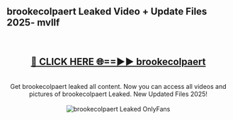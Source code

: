 <h2>brookecolpaert Leaked Video + Update Files 2025- mvllf</h2>
<br>
<div align="center">
<h2><a href="https://libra.edu.pl?brookecolpaert" rel="nofollow">🔴 CLICK HERE 🌐==►► brookecolpaert</a></h2>
<br>
Get brookecolpaert leaked all content. Now you can access all videos and pictures of brookecolpaert Leaked. New Updated Files 2025!
<br>
<br>
<a href="https://libra.edu.pl?brookecolpaert" rel="nofollow" data-target="animated-image.originalLink"><img src="https://i.ibb.co.com/WyWwxjT/player-gif2.gif" alt="brookecolpaert Leaked OnlyFans" style="max-width: 100%; display: inline-block;" data-target="animated-image.originalImage"></a>
</div>
<br>